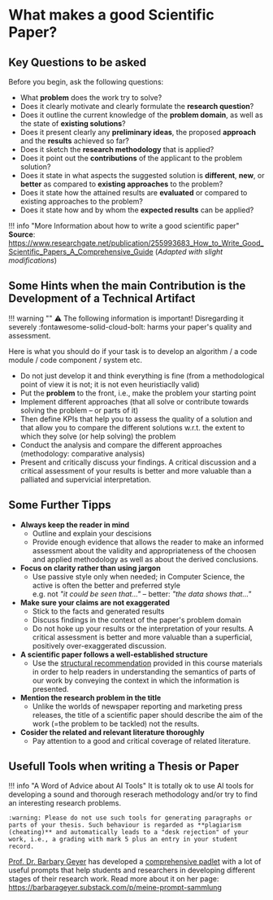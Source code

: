 # What makes a good Scientific Paper?

## Key Questions to be asked 
 
Before you begin, ask the following questions:

* What **problem** does the work try to solve?
* Does it clearly motivate and clearly formulate the **research question**?
* Does it outline the current knowledge of the **problem domain**, as well as the state of **existing solutions**?
* Does it present clearly any **preliminary ideas**, the proposed **approach** and the **results** achieved so far?
* Does it sketch the **research methodology** that is applied?
* Does it point out the **contributions** of the applicant to the problem solution?
* Does it state in what aspects the suggested solution is **different**, **new**, or **better** as compared to **existing approaches** to the problem?
* Does it state how the attained results are **evaluated** or compared to existing approaches to the problem?
* Does it state how and by whom the **expected results** can be applied?

!!! info "More Information about how to write a good scientific paper"
    **Source**: <https://www.researchgate.net/publication/255993683_How_to_Write_Good_Scientific_Papers_A_Comprehensive_Guide>   (_Adapted with slight modifications_)


## Some Hints when the main Contribution is the Development of a Technical Artifact

!!! warning ""
    :warning: The following information is important! Disregarding it  severely :fontawesome-solid-cloud-bolt: harms your paper's quality and assessment.


Here is what you should do if your task is to develop an algorithm / a code module / code component / system etc.

* Do not just develop it and think everything is fine (from a methodological point of view it is not; it is not even heuristiaclly valid)
* Put the **problem** to the front, i.e., make the problem your starting point
* Implement different approaches (that all solve or contribute towards solving the problem – or parts of it)
* Then define KPIs that help you to assess the quality of a solution and that allow you to compare the different solutions w.r.t. the extent to which they solve (or help solving) the problem
* Conduct the analysis and compare the different approaches (methodology: comparative analysis) 
* Present and critically discuss your findings. A critical discussion and a critical assessment of your results is better and more valuable than a palliated and supervicial interpretation. 



## Some Further Tipps

* **Always keep the reader in mind** 
    * Outline and explain your descisions 
    * Provide enough evidence that allows the reader to make an informed assessment about the validity and appropriateness of the choosen and applied methodology as well as about the derived conclusions. 
* **Focus on clarity rather than using jargon**
    * Use passive style only when needed; in Computer Science, the active is often the better and preferred style  
      e.g. not *"it could be seen that..."* – better: *"the data shows that..."*
* **Make sure your claims are not exaggerated**
    * Stick to the facts and generated results
    * Discuss findings in the context of the paper's problem domain
    * Do not hoke up your results or the interpretation of your results. A critical assessment is better and more valuable than a superficial, positively over-exaggerated discussion.
* **A scientific paper follows a well-established structure** 
    * Use the [structural recommendation](structure.md) provided in this course materials in order to help readers in understanding the semantics of parts of our work by conveying the context in which the information is presented.
* **Mention the research problem in the title**
    * Unlike the worlds of newspaper reporting and marketing press releases, the title of a scientific paper should describe the aim of the work (=the problem to be tackled) not the results.
* **Cosider the related and relevant literature thoroughly**
    * Pay attention to a good and critical coverage of related literature.



## Usefull Tools when writing a Thesis or Paper

!!! info "A Word of Advice about AI Tools"
    It is totally ok to use AI tools for developing a sound and thorough reserach methodology and/or try to find an interesting research problems. 
    
    :warning: Please do not use such tools for generating paragraphs or parts of your thesis. Such behaviour is regarded as **plagiarism (cheating)** and automatically leads to a "desk rejection" of your work, i.e., a grading with mark 5 plus an entry in your student record. 

[Prof. Dr. Barbary Geyer](https://substack.com/@barbarageyer) has developed a [comprehensive padlet](https://padlet.com/innovative_lehre/prompt-sammlung-f-r-wissenschaftliches-arbeiten-8aim1m1ppxxl8vn2) with a lot of useful prompts that help students and researchers in developing different stages of their research work. Read more about it on her page: <https://barbarageyer.substack.com/p/meine-prompt-sammlung>








